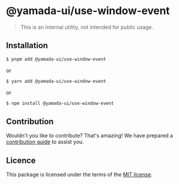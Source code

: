 # @yamada-ui/use-window-event

> This is an internal utility, not intended for public usage.

## Installation

```sh
$ pnpm add @yamada-ui/use-window-event
```

or

```sh
$ yarn add @yamada-ui/use-window-event
```

or

```sh
$ npm install @yamada-ui/use-window-event
```

## Contribution

Wouldn't you like to contribute? That's amazing! We have prepared a [contribution guide](./CONTRIBUTING.md) to assist you.

## Licence

This package is licensed under the terms of the
[MIT license](https://github.com/hirotomoyamada/yamada-ui/blob/main/LICENSE).
